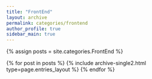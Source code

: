 ```yaml
---
title: "FrontEnd"
layout: archive
permalink: categories/frontend
author_profile: true
sidebar_main: true
---
```



{% assign posts = site.categories.FrontEnd %}
<!-- <p class="notice--info"></p> -->
{% for post in posts %} {% include archive-single2.html type=page.entries_layout %} {% endfor %}
